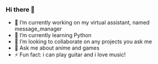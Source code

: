 ### Hi there 👋


- 🔭 I’m currently working on my virtual assistant, named message_manager
- 🌱 I’m currently learning Python
- 👯 I’m looking to collaborate on any projects you ask me
- 💬 Ask me about anime and games
- ⚡ Fun fact: i can play guitar and i love music!

